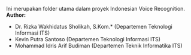 Ini merupakan folder utama dalam proyek Indonesian Voice Recognition.
**Author:**
* Dr. Rizka Wakhidatus Sholikah, S.Kom.* (Departemen Teknologi Informasi ITS)
* Kevin Putra Santoso (Departemen Teknologi Informasi ITS)
* Mohammad Idris Arif Budiman (Departemen Teknik Informatika ITS)
